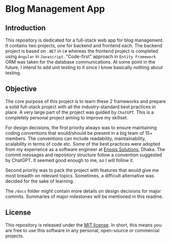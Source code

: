 # Blog Management App

## Introduction
This repository is dedicated for a full-stack web app for blog management. It contains two projects, one for backend and frontend each. The backend project is based on `.NET` in `C#` whereas the frontend project is completed using `Angular` in `Javascript`. "Code-first" approach in `Entity Framework` ORM was taken for the database communications. At some point in the future, I intend to add unit testing to it since I know basically nothing about testing.

## Objective

The core purpose of this project is to learn these 2 frameworks and prepare a solid full-stack project with all the industry-standard best practices in place. A very large part of the project was guided by `ChatGPT`. This is a completely personal project aiming to improve my skillset.

For design decisions, the first priority always was to ensure maintaining coding conventions that would/should be present in a big team of 15+ members. The conventions can include readability, maintainability, scalability in terms of code etc. Some of the best practices were adopted from my experience as a software engineer at [Enosis Solutions](https://www.enosisbd.com/), Dhaka. The commit messages and repository structure follow a convention suggested by ChatGPT. It seemed good enough to me, so I will follow it.

Second priority was to pack the project with features that would give me most breadth on relevant topics. Sometimes, a difficult alternative was decided for the sake of learning.

The `/docs` folder might contain more details on design decisions for major commits. Summaries of major milestones will be mentioned in this readme.

## License
This repository is released under the [MIT license](https://opensource.org/licenses/MIT). In short, this means you are free to use this software in any personal, open-source or commercial projects.